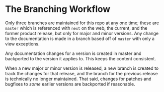 # The Branching Workflow

Only three branches are maintained for this repo at any one time; these are `master` which is referenced with `next` on the web, the current, and the former product release, but only for major and minor versions. Any change to the documentation is made in a branch based off of `master` with only a view exceptions.

Any documentation changes for a version is created in master and backported to the version it applies to. This keeps the content consistent.

When a new major or minor version is released, a new branch is created to track the changes for that release, and the branch for the previous release is technically no longer maintained. That said, changes for patches and bugfixes to _some_ earlier versions are backported if reasonable.
